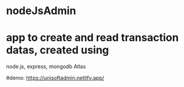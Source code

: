 # nodeJsAdmin 
# app to create and read transaction datas, created using
node.js, express, mongodb Atlas

#demo:
https://unisoftadmin.netlify.app/
